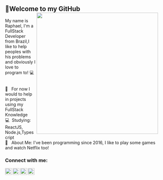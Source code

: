 



## 👋Welcome to my GitHub <img align="right" width="400" src="https://i2.wp.com/allhtaccess.info/wp-content/uploads/2018/03/programming.gif?fit=1281%2C716&ssl=1" />
My name is Raphael, I'm a FullStack Developer from Brazil,I like to help peoples with his problems and 
obviously I love to program to!  :computer:

<br/> :purple_heart: &nbsp; For now I would to help in projects using my FullStack    Knowledge
<br/> :computer: &nbsp;Studying: ReactJS, Node.js,Typescript
<br/> 💬  &nbsp; About Me: I've been programming since 2016, I like to play some games and watch Netflix too! 
<br/>
 
 ### Connect with me: 
 [<img align="left" alt="haryel gillet ramalho | LinkedIn" width="22px" src="https://cdn.jsdelivr.net/npm/simple-icons@v3/icons/linkedin.svg" />][linkedin]
 [<img align="left" alt="haryel gillet ramalho | Github" width="22px" src="https://cdn.jsdelivr.net/npm/simple-icons@3.4.0/icons/github.svg" />][github]
 [<img align="left" alt="haryel gillet ramalho | Gmail" width="22px" src="https://cdn.jsdelivr.net/npm/simple-icons@3.4.0/icons/gmail.svg" />][gmail]
 [<img align="left" alt="haryel gillet ramalho | Instagram" width="22px" src="https://cdn.jsdelivr.net/npm/simple-icons@3.4.0/icons/instagram.svg" />][gmail]

[linkedin]: https://www.linkedin.com/in/raphael-augusto-47024b1b4/
[github]: https://github.com/raphaelaugustb
[gmail]: mailto:travassosraphael12@gmail.com
[Instagram]:https://www.instagram.com/raphaelaugust_b.js/
